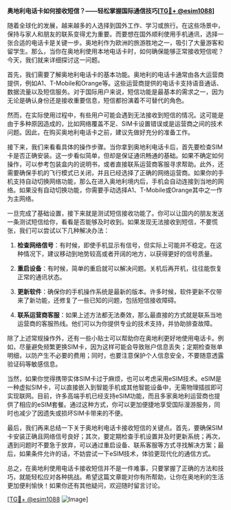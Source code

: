 **奥地利电话卡如何接收短信？——轻松掌握国际通信技巧[[TG💪+ @esim1088](https://t.me/s/esim1088)]**

随着全球化的发展，越来越多的人选择到国外工作、学习或旅行。在这些场景中，保持与家人和朋友的联系变得尤为重要。而要想在国外顺利使用手机通讯，选择一张合适的电话卡是关键一步。奥地利作为欧洲的旅游胜地之一，吸引了大量游客和留学生。那么，当你在奥地利使用本地电话卡时，如何确保能够正常接收短信呢？今天，我们就来详细探讨这一问题。

首先，我们需要了解奥地利电话卡的基本功能。奥地利的电话卡通常由各大运营商提供，例如A1、T-Mobile和Orange等。这些运营商提供的电话卡支持语音通话、数据流量以及短信服务。对于国际用户来说，短信功能是最基本的需求之一，因为无论是确认身份还是接收重要信息，短信都扮演着不可替代的角色。

然而，在实际使用过程中，有些用户可能会遇到无法接收到短信的情况。这可能是由于多种原因造成的，比如网络覆盖不足、SIM卡设置错误或是运营商之间的技术问题。因此，在购买奥地利电话卡之前，建议先做好充分的准备工作。

接下来，我们来看看具体的操作步骤。当你拿到奥地利电话卡后，首先要检查SIM卡是否正确安装。这一步看似简单，但却是保证通讯畅通的基础。如果不确定如何操作，可以参考包装盒内的说明书，或者直接联系运营商客服寻求帮助。此外，还需要确保手机的飞行模式已关闭，并且已经选择了正确的网络运营商。如果你的手机支持自动切换网络功能，那么在进入奥地利境内后，手机会自动连接到当地的网络。如果没有自动切换功能，你需要手动选择A1、T-Mobile或Orange其中之一作为主网络。

一旦完成了基础设置，接下来就是测试短信接收功能了。你可以让国内的朋友发送一条测试短信给你，看看是否能够及时收到。如果发现无法接收到短信，不要慌张，我们可以尝试以下几种解决办法：

1. **检查网络信号**：有时候，即使手机显示有信号，但实际上可能并不稳定。在这种情况下，建议移动到地势较高或者开阔的地方，以获得更好的信号质量。
   
2. **重启设备**：有时候，简单的重启就可以解决问题。关机后再开机，往往能恢复正常的通讯状态。
   
3. **更新软件**：确保你的手机操作系统是最新的版本。许多时候，软件更新不仅带来了新功能，还修复了一些已知的问题，包括短信接收障碍。

4. **联系运营商客服**：如果上述方法都无法奏效，那么最直接的方式就是联系当地运营商的客服热线。他们可以为你提供专业的技术支持，并协助排查故障。

除了上述常规操作外，还有一些小贴士可以帮助你在奥地利更好地使用电话卡。例如，尽量避免频繁更换SIM卡，因为这样可能会导致账户信息丢失；定期检查账单明细，以防产生不必要的费用；同时，也要注意保护个人信息安全，不要随意透露验证码等敏感信息。

当然，如果你觉得携带实体SIM卡过于麻烦，也可以考虑采用eSIM技术。eSIM是一种虚拟SIM卡，可以直接嵌入到智能手机或其他智能设备中，无需物理插拔即可实现联网。目前，许多高端手机已经支持eSIM功能，而且多家奥地利运营商也提供了相应的eSIM套餐。通过这种方式，你可以更加便捷地享受国际漫游服务，同时也减少了因遗失或损坏SIM卡带来的不便。

最后，我们再来总结一下关于奥地利电话卡接收短信的关键点。首先，要确保SIM卡安装正确且网络信号良好；其次，要定期检查手机设置并及时更新系统；再次，遇到问题时不要急于放弃，可以通过重启设备、联系客服等方式寻找解决方案；最后，如果条件允许的话，不妨尝试一下eSIM技术，体验更现代化的通信方式。

总之，在奥地利使用电话卡接收短信并不是一件难事，只要掌握了正确的方法和技巧，就能轻松应对各种挑战。希望这篇文章能对你有所帮助，让你在奥地利的生活更加便利愉快！如果你还有其他疑问，欢迎随时留言讨论。

[[TG💪+ @esim1088](https://t.me/s/esim1088) ![Image](https://i.postimg.cc/4NQfJmqS/Snipaste-2025-05-13-00-14-12.png)]